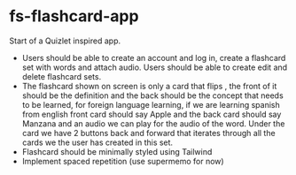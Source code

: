 # fs-flashcard-app

Start of a Quizlet inspired app.
- Users should be able to create an account and log in, create a flashcard set with words and attach audio. Users should be able to create edit and delete flashcard sets.
- The flashcard shown on screen is only a card that flips , the front of it should be the definition and the back should be the concept that needs to be learned, for foreign language learning, if we are learning spanish from english front card should say Apple and the back card should say Manzana and an audio we can play for the audio of the word. Under the card we have 2 buttons back and forward that iterates through all the cards we the user has created in this set.
- Flashcard should be minimally styled using Tailwind
- Implement spaced repetition (use supermemo for now)
